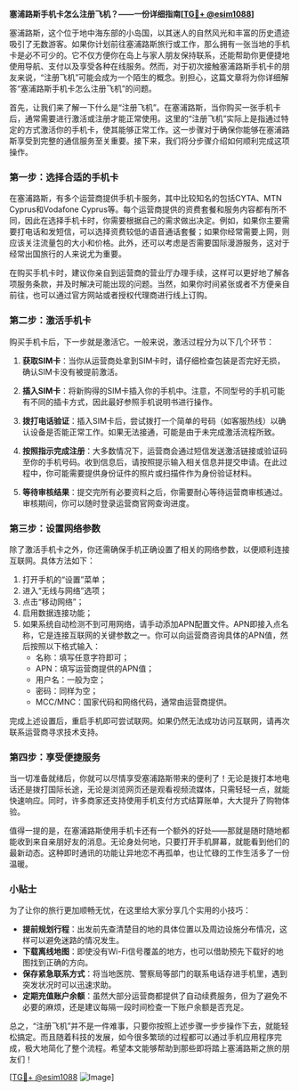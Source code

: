 **塞浦路斯手机卡怎么注册飞机？——一份详细指南[[TG💪+ @esim1088](https://t.me/s/esim1088)]**

塞浦路斯，这个位于地中海东部的小岛国，以其迷人的自然风光和丰富的历史遗迹吸引了无数游客。如果你计划前往塞浦路斯旅行或工作，那么拥有一张当地的手机卡是必不可少的。它不仅方便你在岛上与家人朋友保持联系，还能帮助你更便捷地使用导航、支付以及享受各种在线服务。然而，对于初次接触塞浦路斯手机卡的朋友来说，“注册飞机”可能会成为一个陌生的概念。别担心，这篇文章将为你详细解答“塞浦路斯手机卡怎么注册飞机”的问题。

首先，让我们来了解一下什么是“注册飞机”。在塞浦路斯，当你购买一张手机卡后，通常需要进行激活或注册才能正常使用。这里的“注册飞机”实际上是指通过特定的方式激活你的手机卡，使其能够正常工作。这一步骤对于确保你能够在塞浦路斯享受到完整的通信服务至关重要。接下来，我们将分步骤介绍如何顺利完成这项操作。

### 第一步：选择合适的手机卡

在塞浦路斯，有多个运营商提供手机卡服务，其中比较知名的包括CYTA、MTN Cyprus和Vodafone Cyprus等。每个运营商提供的资费套餐和服务内容都有所不同，因此在选择手机卡时，你需要根据自己的需求做出决定。例如，如果你主要需要打电话和发短信，可以选择资费较低的语音通话套餐；如果你经常需要上网，则应该关注流量包的大小和价格。此外，还可以考虑是否需要国际漫游服务，这对于经常出国旅行的人来说尤为重要。

在购买手机卡时，建议你亲自到运营商的营业厅办理手续，这样可以更好地了解各项服务条款，并及时解决可能出现的问题。当然，如果你时间紧张或者不方便亲自前往，也可以通过官方网站或者授权代理商进行线上订购。

### 第二步：激活手机卡

购买手机卡后，下一步就是激活它。一般来说，激活过程分为以下几个环节：

1. **获取SIM卡**：当你从运营商处拿到SIM卡时，请仔细检查包装是否完好无损，确认SIM卡没有被提前激活。
   
2. **插入SIM卡**：将新购得的SIM卡插入你的手机中。注意，不同型号的手机可能有不同的插卡方式，因此最好参照手机说明书进行操作。

3. **拨打电话验证**：插入SIM卡后，尝试拨打一个简单的号码（如客服热线）以确认设备是否能正常工作。如果无法接通，可能是由于未完成激活流程所致。

4. **按照指示完成注册**：大多数情况下，运营商会通过短信发送激活链接或验证码至你的手机号码。收到信息后，请按照提示输入相关信息并提交申请。在此过程中，你可能需要提供身份证件的照片或扫描件作为身份验证材料。

5. **等待审核结果**：提交完所有必要资料之后，你需要耐心等待运营商审核通过。审核期间，你可以随时登录运营商官网查询进度。

### 第三步：设置网络参数

除了激活手机卡之外，你还需确保手机正确设置了相关的网络参数，以便顺利连接互联网。具体方法如下：

1. 打开手机的“设置”菜单；
2. 进入“无线与网络”选项；
3. 点击“移动网络”；
4. 启用数据连接功能；
5. 如果系统自动检测不到可用网络，请手动添加APN配置文件。APN即接入点名称，它是连接互联网的关键参数之一。你可以向运营商咨询具体的APN值，然后按照以下格式输入：
   - 名称：填写任意字符即可；
   - APN：填写运营商提供的APN值；
   - 用户名：一般为空；
   - 密码：同样为空；
   - MCC/MNC：国家代码和网络代码，通常由运营商提供。

完成上述设置后，重启手机即可尝试联网。如果仍然无法成功访问互联网，请再次联系运营商寻求技术支持。

### 第四步：享受便捷服务

当一切准备就绪后，你就可以尽情享受塞浦路斯带来的便利了！无论是拨打本地电话还是拨打国际长途，无论是浏览网页还是观看视频流媒体，只需轻轻一点，就能快速响应。同时，许多商家还支持使用手机支付方式结算账单，大大提升了购物体验。

值得一提的是，在塞浦路斯使用手机卡还有一个额外的好处——那就是随时随地都能收到来自亲朋好友的消息。无论身处何地，只要打开手机屏幕，就能看到他们的最新动态。这种即时通讯的功能让异地恋不再孤单，也让忙碌的工作生活多了一份温暖。

### 小贴士

为了让你的旅行更加顺畅无忧，在这里给大家分享几个实用的小技巧：

- **提前规划行程**：出发前先查清楚目的地的具体位置以及周边设施分布情况，这样可以避免迷路的情况发生。
- **下载离线地图**：即使没有Wi-Fi信号覆盖的地方，也可以借助预先下载好的地图找到正确的方向。
- **保存紧急联系方式**：将当地医院、警察局等部门的联系电话存进手机里，遇到突发状况时可以迅速求助。
- **定期充值账户余额**：虽然大部分运营商都提供了自动续费服务，但为了避免不必要的麻烦，还是建议每隔一段时间检查一下账户余额是否充足。

总之，“注册飞机”并不是一件难事，只要你按照上述步骤一步步操作下去，就能轻松搞定。而且随着科技的发展，如今很多繁琐的过程都可以通过手机应用程序完成，极大地简化了整个流程。希望本文能够帮助到那些即将踏上塞浦路斯之旅的朋友们！

[[TG💪+ @esim1088](https://t.me/s/esim1088) ![Image](https://i.postimg.cc/4NQfJmqS/Snipaste-2025-05-13-00-14-12.png)]